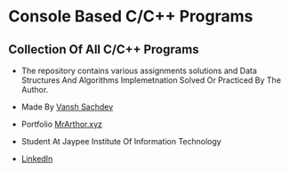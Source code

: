 # Console Based C/C++ Programs
## Collection Of All C/C++ Programs 

- The repository contains various assignments solutions and Data Structures And Algorithms Implemetnation Solved Or Practiced By The Author.

- Made By [Vansh Sachdev](https://github.com/mrarthor)
- Portfolio [MrArthor.xyz](http://mrarthor.xyz/)
- Student At Jaypee Institute Of Information Technology
- [LinkedIn](https://www.linkedin.com/in/mrarthor/)
